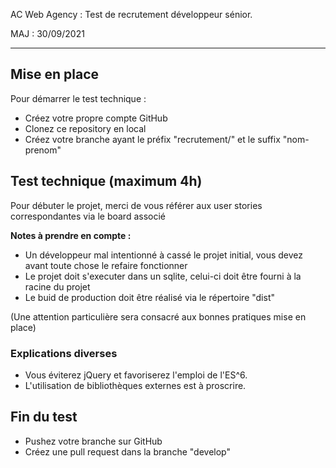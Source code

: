 AC Web Agency : Test de recrutement développeur sénior.

MAJ : 30/09/2021
*****************************************************************

## Mise en place

Pour démarrer le test technique :

- Créez votre propre compte GitHub
- Clonez ce repository en local
- Créez votre branche ayant le préfix "recrutement/" et le suffix "nom-prenom" 

## Test technique (maximum 4h)

Pour débuter le projet, merci de vous référer aux user stories correspondantes via le board associé

**Notes à prendre en compte :**

- Un développeur mal intentionné à cassé le projet initial, vous devez avant toute chose le refaire fonctionner
- Le projet doit s'executer dans un sqlite, celui-ci doit être fourni à la racine du projet
- Le buid de production doit être réalisé via le répertoire "dist"

(Une attention particulière sera consacré aux bonnes pratiques mise en place)

### Explications diverses

- Vous éviterez jQuery et favoriserez l'emploi de l'ES^6.
- L'utilisation de bibliothèques externes est à proscrire. 

## Fin du test

- Pushez votre branche sur GitHub
- Créez une pull request dans la branche "develop"
